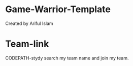 # Game-Warrior-Template
Created by Ariful Islam
# Team-link
CODEPATH-stydy search my team name and join my team.
